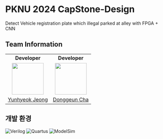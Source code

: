 # PKNU 2024 CapStone-Design
 Detect Vehicle registration plate which illegal parked at alley with FPGA + CNN

## Team Information

<table>
  <tr>
    <td align="center"><b>Developer</b></td>
    <td align="center"><b>Developer</b></td>
  </tr>
  <tr>
    <td align="center"><a href="https://github.com/Hipensan"><img src="https://avatars.githubusercontent.com/u/49135067?v=4" width="100px;" alt=""/>
    <td align="center"><a href="https://github.com/Kkumteulyi"><img src="https://avatars.githubusercontent.com/u/127104912?v=4" width="100px;" alt=""/>
  </tr>
    <tr>
    <td align="center"><a href="https://github.com/miniron-v" title="Code">Yunhyeok Jeong</a></td>
    <td align="center"><a href="https://github.com/Kkumteulyi" title="Code">Donggeun Cha</a></td>
  </tr>
</table>
      
## 개발 환경
<div>
  <img alt="Verilog" src ="https://img.shields.io/badge/Verilog-0?&style=flat-square&logo=verilog&logoColor=white&color=000000"/>
  <img alt="Quartus" src ="https://img.shields.io/badge/Quartus-0?&style=flat-square&logo=quartus&logoColor=white&color=512BD4"/>
  <img alt="ModelSim" src ="https://img.shields.io/badge/ModelSim-0?&style=flat-square&logo=ModelSim&logoColor=white&color=5C2D91"/>
</div>
